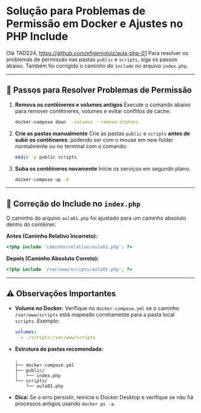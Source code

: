 # Solução para Problemas de Permissão em Docker e Ajustes no PHP Include

Olá TADS24,
https://github.com/efigenioluiz/aula-php-01
Para resolver os problemas de permissão nas pastas `public` e `scripts`, siga os passos abaixo. Também foi corrigido o caminho do `include` no arquivo `index.php`.

---

## 🔧 Passos para Resolver Problemas de Permissão

1. **Remova os contêineres e volumes antigos**
   Execute o comando abaixo para remover contêineres, volumes e evitar conflitos de cache:
   ```bash
   docker-compose down --volumes --remove-orphans
   ```

2. **Crie as pastas manualmente**
   Crie as pastas `public` e `scripts` **antes de subir os contêineres**: podendo ser com o mouse em new folder normalmente ou no terminal com o comando:

   ```bash
   mkdir -p public scripts
   ```

3. **Suba os contêineres novamente**
   Inicie os serviços em segundo plano:
   ```bash
   docker-compose up -d
   ```

---

## 📂 Correção do Include no `index.php`

O caminho do arquivo `aula01.php` foi ajustado para um caminho absoluto dentro do contêiner.

**Antes (Caminho Relativo Incorreto):**

```php
<?php include 'caminho/relativo/aula01.php'; ?>
```

**Depois (Caminho Absoluto Correto):**

```php
<?php include '/var/www/scripts/aula01.php'; ?>
```

---

## ⚠️ Observações Importantes

- **Volume no Docker:**
  Verifique no `docker-compose.yml` se o caminho `/var/www/scripts` está mapeado corretamente para a pasta local `scripts`. Exemplo:

  ```yaml
  volumes:
    - ./scripts:/var/www/scripts
  ```

- **Estrutura de pastas recomendada:**

  ```
  .
  ├── docker-compose.yml
  ├── public/
  │   └── index.php
  └── scripts/
      └── aula01.php
  ```

- **Dica:**
  Se o erro persistir, reinicie o Docker Desktop e verifique se não há processos antigos usando `docker ps -a`.

```

```
